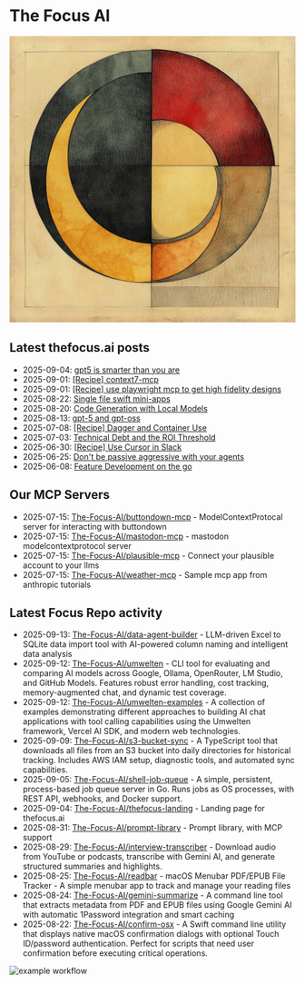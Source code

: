 # The Focus AI

![logo](../img/thefocusai.png)

## Latest thefocus.ai posts

 - 2025-09-04: [gpt5 is smarter than you are](https://thefocus.ai/posts/gpt5/)
 - 2025-09-01: [[Recipe] context7-mcp](https://thefocus.ai/recipes/context7-mcp/)
 - 2025-09-01: [[Recipe] use playwright mcp to get high fidelity designs](https://thefocus.ai/recipes/playwright-mcp/)
 - 2025-08-22: [Single file swift mini-apps](https://thefocus.ai/posts/single-file-swift-code/)
 - 2025-08-20: [Code Generation with Local Models](https://thefocus.ai/posts/local-models-typescript/)
 - 2025-08-13: [gpt-5 and gpt-oss](https://thefocus.ai/posts/gpt5-and-gpt-oss/)
 - 2025-07-08: [[Recipe] Dagger and Container Use](https://thefocus.ai/recipes/dagger-and-container-use/)
 - 2025-07-03: [Technical Debt and the ROI Threshold](https://thefocus.ai/posts/technical-debt-and-the-roi-threshhold/)
 - 2025-06-30: [[Recipe] Use Cursor in Slack](https://thefocus.ai/recipes/use-cursor-in-slack/)
 - 2025-06-25: [Don't be passive aggressive with your agents](https://thefocus.ai/posts/dont-be-passive-aggressive/)
 - 2025-06-08: [Feature Development on the go](https://thefocus.ai/posts/feature-development-on-the-go/)

## Our MCP Servers

 - 2025-07-15: [The-Focus-AI/buttondown-mcp](https://github.com/The-Focus-AI/buttondown-mcp) - ModelContextProtocal server for interacting with buttondown
 - 2025-07-15: [The-Focus-AI/mastodon-mcp](https://github.com/The-Focus-AI/mastodon-mcp) - mastodon modelcontextprotocol server
 - 2025-07-15: [The-Focus-AI/plausible-mcp](https://github.com/The-Focus-AI/plausible-mcp) - Connect your plausible account to your llms
 - 2025-07-15: [The-Focus-AI/weather-mcp](https://github.com/The-Focus-AI/weather-mcp) - Sample mcp app from anthropic tutorials

## Latest Focus Repo activity

 - 2025-09-13: [The-Focus-AI/data-agent-builder](https://github.com/The-Focus-AI/data-agent-builder) - LLM-driven Excel to SQLite data import tool with AI-powered column naming and intelligent data analysis
 - 2025-09-12: [The-Focus-AI/umwelten](https://github.com/The-Focus-AI/umwelten) - CLI tool for evaluating and comparing AI models across Google, Ollama, OpenRouter, LM Studio, and GitHub Models. Features robust error handling, cost tracking, memory-augmented chat, and dynamic test coverage.
 - 2025-09-12: [The-Focus-AI/umwelten-examples](https://github.com/The-Focus-AI/umwelten-examples) - A collection of examples demonstrating different approaches to building AI chat applications with tool calling capabilities using the Umwelten framework, Vercel AI SDK, and modern web technologies.
 - 2025-09-09: [The-Focus-AI/s3-bucket-sync](https://github.com/The-Focus-AI/s3-bucket-sync) - A TypeScript tool that downloads all files from an S3 bucket into daily directories for historical tracking. Includes AWS IAM setup, diagnostic tools, and automated sync capabilities.
 - 2025-09-05: [The-Focus-AI/shell-job-queue](https://github.com/The-Focus-AI/shell-job-queue) - A simple, persistent, process-based job queue server in Go. Runs jobs as OS processes, with REST API, webhooks, and Docker support.
 - 2025-09-04: [The-Focus-AI/thefocus-landing](https://github.com/The-Focus-AI/thefocus-landing) - Landing page for thefocus.ai
 - 2025-08-31: [The-Focus-AI/prompt-library](https://github.com/The-Focus-AI/prompt-library) - Prompt library, with MCP support
 - 2025-08-29: [The-Focus-AI/interview-transcriber](https://github.com/The-Focus-AI/interview-transcriber) - Download audio from YouTube or podcasts, transcribe with Gemini AI, and generate structured summaries and highlights.
 - 2025-08-25: [The-Focus-AI/readbar](https://github.com/The-Focus-AI/readbar) - macOS Menubar PDF/EPUB File Tracker - A simple menubar app to track and manage your reading files
 - 2025-08-24: [The-Focus-AI/gemini-summarize](https://github.com/The-Focus-AI/gemini-summarize) - A command line tool that extracts metadata from PDF and EPUB files using Google Gemini AI with automatic 1Password integration and smart caching
 - 2025-08-22: [The-Focus-AI/confirm-osx](https://github.com/The-Focus-AI/confirm-osx) - A Swift command line utility that displays native macOS confirmation dialogs with optional Touch ID/password authentication. Perfect for scripts that need user confirmation before executing critical operations.

![example workflow](https://github.com/The-Focus-AI/.github/actions/workflows/build.yml/badge.svg)
